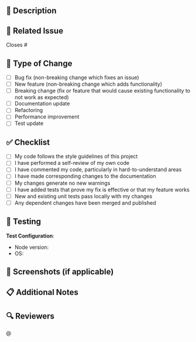 ## 📝 Description
<!-- Provide a brief description of the changes -->

## 🔗 Related Issue
<!-- Link to the related issue(s) -->
Closes #

## 🎯 Type of Change
<!-- Mark the relevant option with an 'x' -->
- [ ] Bug fix (non-breaking change which fixes an issue)
- [ ] New feature (non-breaking change which adds functionality)
- [ ] Breaking change (fix or feature that would cause existing functionality to not work as expected)
- [ ] Documentation update
- [ ] Refactoring
- [ ] Performance improvement
- [ ] Test update

## ✅ Checklist
<!-- Mark completed items with an 'x' -->
- [ ] My code follows the style guidelines of this project
- [ ] I have performed a self-review of my own code
- [ ] I have commented my code, particularly in hard-to-understand areas
- [ ] I have made corresponding changes to the documentation
- [ ] My changes generate no new warnings
- [ ] I have added tests that prove my fix is effective or that my feature works
- [ ] New and existing unit tests pass locally with my changes
- [ ] Any dependent changes have been merged and published

## 🧪 Testing
<!-- Describe the tests you ran and how to reproduce them -->

**Test Configuration**:
- Node version:
- OS:

## 📸 Screenshots (if applicable)
<!-- Add screenshots to help explain your changes -->

## 📋 Additional Notes
<!-- Any additional information for reviewers -->

## 🔍 Reviewers
<!-- Tag specific people if needed -->
@
